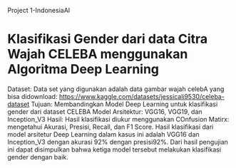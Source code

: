 Project 1-IndonesiaAI
# Klasifikasi Gender dari data Citra Wajah CELEBA menggunakan Algoritma Deep Learning
Dataset: Data set yang digunakan adalah data gambar wajah celebA yang bisa didownload: https://www.kaggle.com/datasets/jessicali9530/celeba-dataset
Tujuan: Membandingkan Model Deep Learning untuk klasifikasi gender dari dataset CELEBA
Model Arsitektur: VGG16, VGG19, dan Inception_V3
Hasil: Hasil klasifikasi diukur menggunakan COnfusion Matirx: mengetahui Akurasi, Presisi, Recall, dan F1 Score.  Hasil klasifikasi dari model arsitetur Deep Learning dalam kasus ini adalah VGG16 dan Inception_V3 dengan akurasi 92% dengan presisi92%. Dari hasil pengujian ini dapat disimpulkan bahwa ketiga model tersebut melakukan klasifikasi gender dengan baik.

